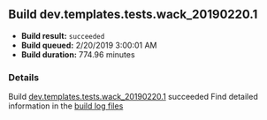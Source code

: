 ## Build dev.templates.tests.wack_20190220.1
- **Build result:** `succeeded`
- **Build queued:** 2/20/2019 3:00:01 AM
- **Build duration:** 774.96 minutes
### Details
Build [dev.templates.tests.wack_20190220.1](https://winappstudio.visualstudio.com/web/build.aspx?pcguid=a4ef43be-68ce-4195-a619-079b4d9834c2&builduri=vstfs%3a%2f%2f%2fBuild%2fBuild%2f27114) succeeded
Find detailed information in the [build log files](https://uwpctdiags.blob.core.windows.net/buildlogs/dev.templates.tests.wack_20190220.1_logs.zip)
